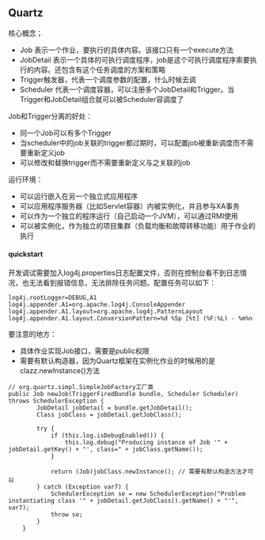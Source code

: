 ## Quartz

核心概念；
- Job 表示一个作业，要执行的具体内容。该接口只有一个execute方法
- JobDetail 表示一个具体的可执行调度程序，job是这个可执行调度程序索要执行的内容。还包含有这个任务调度的方案和策略
- Trigger触发器，代表一个调度参数的配置，什么时候去调
- Scheduler 代表一个调度容器，可以注册多个JobDetail和Trigger。当Trigger和JobDetail组合就可以被Scheduler容调度了

Job和Trigger分离的好处：
- 同一个Job可以有多个Trigger
- 当scheduler中的job关联的trigger都过期时，可以配置job被重新调度而不需要重新定义job
- 可以修改和替换trigger而不需要重新定义与之关联的job


运行环境：
- 可以运行嵌入在另一个独立式应用程序
- 可以应用程序服务器（比如Servlet容器）内被实例化，并且参与XA事务
- 可以作为一个独立的程序运行（自己启动一个JVM），可以通过RMI使用
- 可以被实例化，作为独立的项目集群（负载均衡和故障转移功能）用于作业的执行

#### quickstart
开发调试需要加入log4j.properties日志配置文件，否则在控制台看不到日志情况，也无法看到报错信息，无法排除任务问题。配置任务可以如下：
```
log4j.rootLogger=DEBUG,A1
log4j.appender.A1=org.apache.log4j.ConsoleAppender
log4j.appender.A1.layout=org.apache.log4j.PatternLayout
log4j.appender.A1.layout.ConversionPattern=%d %5p [%t] (%F:%L) - %m%n
```

要注意的地方：
- 具体作业实现Job接口，需要是public权限
- 需要有默认构造器，因为Quartz框架在实例化作业的时候用的是clazz.newInstance()方法
```
// org.quartz.simpl.SimpleJobFactory工厂类
public Job newJob(TriggerFiredBundle bundle, Scheduler Scheduler) throws SchedulerException {
        JobDetail jobDetail = bundle.getJobDetail();
        Class jobClass = jobDetail.getJobClass();

        try {
            if (this.log.isDebugEnabled()) {
                this.log.debug("Producing instance of Job '" + jobDetail.getKey() + "', class=" + jobClass.getName());
            }

            return (Job)jobClass.newInstance(); // 需要有默认构造方法才可以
        } catch (Exception var7) {
            SchedulerException se = new SchedulerException("Problem instantiating class '" + jobDetail.getJobClass().getName() + "'", var7);
            throw se;
        }
    }
```